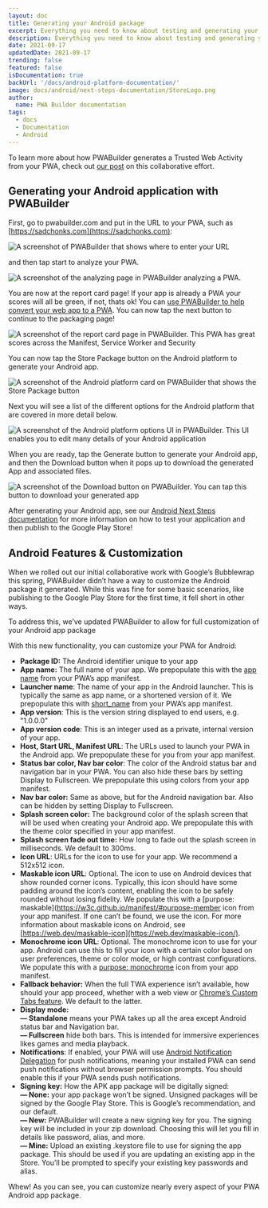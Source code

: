 ```yaml
---
layout: doc
title: Generating your Android package
excerpt: Everything you need to know about testing and generating your Android app with PWABuilder
description: Everything you need to know about testing and generating your Android app with PWABuilderPlay Store
date: 2021-09-17
updatedDate: 2021-09-17
trending: false
featured: false
isDocumentation: true
backUrl: '/docs/android-platform-documentation/'
image: docs/android/next-steps-documentation/StoreLogo.png
author:
  name: PWA Builder documentation
tags:
  - docs
  - Documentation
  - Android
---
```


To learn more about how PWABuilder generates a Trusted Web Activity from your PWA, check out [our post](/posts/microsoft-and-google-team-up) on this collaborative effort.

## Generating your Android application with PWABuilder

First, go to pwabuilder.com and put in the URL to your PWA, such as [https://sadchonks.com](https://sadchonks.com):

![A screenshot of PWABuilder that shows where to enter your URL](/docs/android/generating-your-android-package/enter-url.png)

and then tap start to analyze your PWA.

![A screenshot of the analyzing page in PWABuilder analyzing a PWA.](/docs/android/generating-your-android-package/analyzing.png)

You are now at the report card page! If your app is already a PWA your scores will all be green, if not, thats ok! You can [use PWABuilder to help convert your web app to a PWA](/docs/converting-your-web-app-to-a-progressive-web-app-with-pwabuilder/). You can now tap the next button to continue to the packaging page!

![A screenshot of the report card page in PWABuilder. This PWA has great scores across the Manifest, Service Worker and Security](/docs/android/generating-your-android-package/report_card.png)

You can now tap the Store Package button on the Android platform to generate your Android app.

![A screenshot of the Android platform card on PWABuilder that shows the Store Package button](/docs/android/generating-your-android-package/android-card.png)

Next you will see a list of the different options for the Android platform that are covered in more detail below.

![A screenshot of the Android platform options UI in PWABuilder. This UI enables you to edit many details of your Android application](/docs/android/generating-your-android-package/options.png)

When you are ready, tap the Generate button to generate your Android app, and then the Download button when it pops up to download the generated App and associated files.

![A screenshot of the Download button on PWABuilder. You can tap this button to download your generated app](/docs/android/generating-your-android-package/download.png)

After generating your Android app, see our [Android Next Steps documentation](/docs/android/next-steps-documentation/) for more information on how to test your application and then publish to the Google Play Store!

## Android Features & Customization

When we rolled out our initial collaborative work with Google’s Bubblewrap this spring, PWABuilder didn’t have a way to customize the Android package it generated. While this was fine for some basic scenarios, like publishing to the Google Play Store for the first time, it fell short in other ways.

To address this, we’ve updated PWABuilder to allow for full customization of your Android app package

With this new functionality, you can customize your PWA for Android:

- **Package ID:** The Android identifier unique to your app
- **App name:** The full name of your app. We prepopulate this with the [app name](https://w3c.github.io/manifest/#name-member) from your PWA’s app manifest.
- **Launcher name**: The name of your app in the Android launcher. This is typically the same as app name, or a shortened version of it. We prepopulate this with [short_name](https://w3c.github.io/manifest/#short_name-member) from your PWA’s app manifest.
- **App version**: This is the version string displayed to end users, e.g. "1.0.0.0"
- **App version code**: This is an integer used as a private, internal version of your app.
- **Host, Start URL, Manifest URL**: The URLs used to launch your PWA in the Android app. We prepopulate these for you from your app manifest.
- **Status bar color, Nav bar color**: The color of the Android status bar and navigation bar in your PWA. You can also hide these bars by setting Display to
  Fullscreen. We prepopulate this using colors from your app manifest.
- **Nav bar color:** Same as above, but for the Android navigation bar. Also can be hidden by setting Display to Fullscreen.
- **Splash screen color:** The background color of the splash screen that will be used when creating your Android app. We prepopulate this with the theme color
  specified in your app manifest.
- **Splash screen fade out time:** How long to fade out the splash screen in milliseconds. We default to 300ms.
- **Icon URL**: URLs for the icon to use for your app. We recommend a 512x512 icon.
- **Maskable icon URL**: Optional. The icon to use on Android devices that show rounded corner icons. Typically, this icon should have some padding around the
  icon’s content, enabling the icon to be safely rounded without losing fidelity. We populate this with a [purpose: maskable](https://w3c.github.io/manifest/#purpose-member icon from your app manifest. If one can’t be found, we use the icon. For more information about
  maskable icons on Android, see [https://web.dev/maskable-icon](https://web.dev/maskable-icon/).
- **Monochrome icon URL**: Optional. The monochrome icon to use for your app. Android can use this to fill your icon with a certain color based on user preferences, theme or color mode, or high contrast configurations. We populate this with a [purpose: monochrome](https://w3c.github.io/manifest/#purpose-member) icon from your app manifest.
- **Fallback behavior:** When the full TWA experience isn’t available, how should your app proceed, whether with a web view or [Chrome’s Custom Tabs feature](https://developer.chrome.com/multidevice/android/customtabs). We default to the latter.
- **Display mode:** <br> **— Standalone** means your PWA takes up all the area except Android status bar and Navigation bar. <br> **— Fullscreen** hide both
  bars. This is intended for immersive experiences likes games and media playback.
- **Notifications**: If enabled, your PWA will use [Android Notification Delegation](https://github.com/GoogleChromeLabs/svgomg-twa/issues/60) for push
  notifications, meaning your installed PWA can send push notifications without browser permission prompts. You should enable this if your PWA sends push
  notifications.
- **Signing key:** How the APK app package will be digitally signed: <br> **— None:** your app package won’t be signed. Unsigned packages will be signed by
  the Google Play Store. This is Google’s recommendation, and our default.<br> **— New:** PWABuilder will create a new signing key for you. The signing key will
  be included in your zip download. Choosing this will let you fill in details like password, alias, and more.<br> **— Mine:** Upload an existing .keystore
  file to use for signing the app package. This should be used if you are updating an existing app in the Store. You’ll be prompted to specify your existing key
  passwords and alias.

Whew! As you can see, you can customize nearly every aspect of your PWA Android app package.
